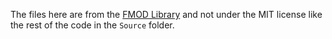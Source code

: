 The files here are from the [FMOD Library](https://fmod.com/) and not under the MIT license like the rest of the code in the `Source` folder.